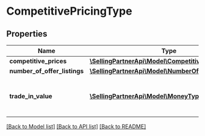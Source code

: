 # CompetitivePricingType

## Properties
Name | Type | Description | Notes
------------ | ------------- | ------------- | -------------
**competitive_prices** | [**\SellingPartnerApi\Model\CompetitivePriceList**](CompetitivePriceList.md) |  | 
**number_of_offer_listings** | [**\SellingPartnerApi\Model\NumberOfOfferListingsList**](NumberOfOfferListingsList.md) |  | 
**trade_in_value** | [**\SellingPartnerApi\Model\MoneyType**](MoneyType.md) | The trade-in value of the item in the trade-in program. | [optional] 

[[Back to Model list]](../README.md#documentation-for-models) [[Back to API list]](../README.md#documentation-for-api-endpoints) [[Back to README]](../README.md)


